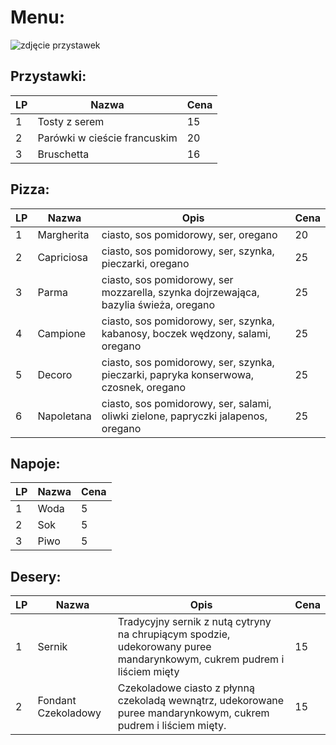 # Menu:
![zdjęcie przystawek](/assets/images/starter.jpg)
## Przystawki:
| LP | Nazwa                        | Cena |
|----|------------------------------|------|
| 1  | Tosty z serem                | 15   |
| 2  | Parówki w cieście francuskim | 20   |
| 3  | Bruschetta                   | 16   |

## Pizza:
| LP | Nazwa      | Opis                                                                                 | Cena |
|----|------------|--------------------------------------------------------------------------------------|------|
| 1  | Margherita | ciasto, sos pomidorowy, ser, oregano                                                 | 20   |
| 2  | Capriciosa | ciasto, sos pomidorowy, ser, szynka, pieczarki, oregano                              | 25   |
| 3  | Parma      | ciasto, sos pomidorowy, ser mozzarella, szynka dojrzewająca, bazylia świeża, oregano | 25   |
| 4  | Campione   | ciasto, sos pomidorowy, ser, szynka, kabanosy, boczek wędzony, salami, oregano       | 25   |
| 5  | Decoro     | ciasto, sos pomidorowy, ser, szynka, pieczarki, papryka konserwowa, czosnek, oregano | 25   |
| 6  | Napoletana | ciasto, sos pomidorowy, ser, salami, oliwki zielone, papryczki jalapenos, oregano    | 25   |

## Napoje:
| LP | Nazwa | Cena |
|----|-------|------|
| 1  | Woda  | 5    |
| 2  | Sok   | 5    |
| 3  | Piwo  | 5    |

## Desery:
| LP | Nazwa               | Opis                                                                                                                   | Cena |
|----|---------------------|------------------------------------------------------------------------------------------------------------------------|------|
| 1  | Sernik              | Tradycyjny sernik z nutą cytryny na chrupiącym spodzie, udekorowany puree mandarynkowym, cukrem pudrem i liściem mięty | 15   |
| 2  | Fondant Czekoladowy | Czekoladowe ciasto z płynną czekoladą wewnątrz, udekorowane puree mandarynkowym, cukrem pudrem i liściem mięty.        | 15   |
